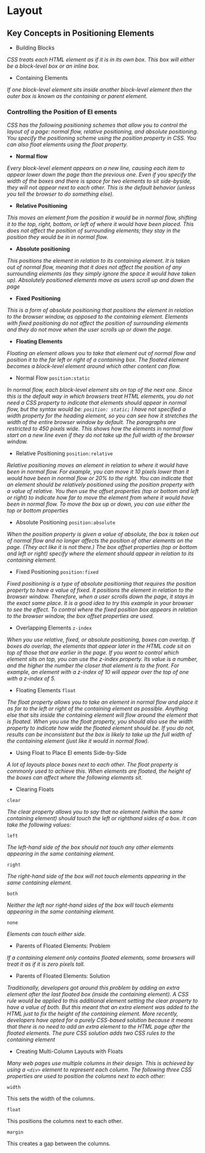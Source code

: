 # Layout

## Key Concepts in Positioning Elements

* Building Blocks

*CSS treats each HTML element as if it is in its
own box. This box will either be a block-level
box or an inline box.*

* Containing Elements 

*If one block-level element sits inside another
block-level element then the outer box is
known as the containing or parent element.*

### Controlling the Position of El ements 

*CSS has the following positioning schemes that allow you to control
the layout of a page: normal flow, relative positioning, and absolute
positioning. You specify the positioning scheme using the position
property in CSS. You can also float elements using the float property.*


* **Normal flow**

*Every block-level element
appears on a new line, causing
each item to appear lower down
the page than the previous one.
Even if you specify the width
of the boxes and there is space
for two elements to sit side-byside,
they will not appear next
to each other. This is the default
behavior (unless you tell the
browser to do something else).*


* **Relative Positioning**

*This moves an element from the
position it would be in normal
flow, shifting it to the top, right,
bottom, or left of where it
would have been placed. This
does not affect the position of
surrounding elements; they stay
in the position they would be in
in normal flow.*

* **Absolute positioning**

*This positions the element
in relation to its containing
element. It is taken out of
normal flow, meaning that it
does not affect the position
of any surrounding elements
(as they simply ignore the
space it would have taken up).
Absolutely positioned elements
move as users scroll up and
down the page*

* **Fixed Positioning**

*This is a form of absolute
positioning that positions
the element in relation to the
browser window, as opposed
to the containing element.
Elements with fixed positioning
do not affect the position of
surrounding elements and they
do not move when the user
scrolls up or down the page.*

* **Floating Elements** 

*Floating an element allows
you to take that element out
of normal flow and position
it to the far left or right of a
containing box. The floated
element becomes a block-level
element around which other
content can flow.*


* Normal Flow `position:static`

*In normal flow, each block-level
element sits on top of the next
one. Since this is the default
way in which browsers treat
HTML elements, you do not
need a CSS property to indicate
that elements should appear
in normal flow, but the syntax
would be:
`position: static;`
I have not specified a width
property for the heading
element, so you can see how it
stretches the width of the entire
browser window by default.
The paragraphs are restricted
to 450 pixels wide. This shows
how the elements in normal flow
start on a new line even if they
do not take up the full width of
the browser window.*

* Relative Positioning `position:relative`

*Relative positioning moves an
element in relation to where it
would have been in normal flow.
For example, you can move it 10
pixels lower than it would have
been in normal flow or 20% to
the right.
You can indicate that an element
should be relatively positioned
using the position property
with a value of relative.
You then use the offset
properties (top or bottom and
left or right) to indicate how
far to move the element from
where it would have been in
normal flow.
To move the box up or down,
you can use either the top or
bottom properties*

* Absolute Positioning `position:absolute`

*When the position property
is given a value of absolute,
the box is taken out of normal
flow and no longer affects the
position of other elements on
the page. (They act like it is not
there.)
The box offset properties (top
or bottom and left or right)
specify where the element
should appear in relation to its
containing element.*

* Fixed Positioning `position:fixed`

*Fixed positioning is a type
of absolute positioning that
requires the position property
to have a value of fixed.
It positions the element in
relation to the browser window.
Therefore, when a user scrolls
down the page, it stays in the
exact same place. It is a good
idea to try this example in your
browser to see the effect.
To control where the fixed
position box appears in relation
to the browser window, the box
offset properties are used.*


* Overlapping Elements `z-index`

*When you use relative, fixed, or
absolute positioning, boxes can
overlap. If boxes do overlap, the
elements that appear later in the
HTML code sit on top of those
that are earlier in the page.
If you want to control which
element sits on top, you can use
the z-index property. Its value
is a number, and the higher the
number the closer that element
is to the front. For example, an
element with a z-index of 10
will appear over the top of one
with a z-index of 5.*

* Floating Elements `float`

*The float property allows you
to take an element in normal
flow and place it as far to the
left or right of the containing
element as possible.
Anything else that sits inside
the containing element will
flow around the element that is
floated.
When you use the float
property, you should also use the
width property to indicate how
wide the floated element should
be. If you do not, results can be
inconsistent but the box is likely
to take up the full width of the
containing element (just like it
would in normal flow).*


* Using Float to Place El ements Side-by-Side

*A lot of layouts place boxes
next to each other. The float
property is commonly used to
achieve this.
When elements are floated, the
height of the boxes can affect
where the following elements sit.*


* Clearing Floats

`clear` 

*The clear property allows you
to say that no element (within
the same containing element)
should touch the left or righthand
sides of a box. It can take
the following values:*

`left`

*The left-hand side of the box
should not touch any other
elements appearing in the same
containing element.*  


`right`

*The right-hand side of the
box will not touch elements
appearing in the same containing
element.*

`both` 

*Neither the left nor right-hand
sides of the box will touch
elements appearing in the same
containing element.*

`none`

*Elements can touch either side.*


* Parents of Floated Elements: Problem

*If a containing element only
contains floated elements, some
browsers will treat it as if it is
zero pixels tall.*

* Parents of Floated Elements: Solution

*Traditionally, developers got
around this problem by adding
an extra element after the
last floated box (inside the
containing element). A CSS
rule would be applied to this
additional element setting the
clear property to have a value
of both. But this meant that an
extra element was added to the
HTML just to fix the height of the
containing element.
More recently, developers have
opted for a purely CSS-based
solution because it means that
there is no need to add an extra
element to the HTML page after
the floated elements. The pure
CSS solution adds two CSS rules
to the containing element*


* Creating Multi-Column Layouts with Floats

*Many web pages use multiple
columns in their design. This
is achieved by using a `<div>`
element to represent each
column. The following three CSS
properties are used to position
the columns next to each other:*

`width`

This sets the width of the
columns.

`float`

This positions the columns next
to each other.

`margin`

This creates a gap between the
columns.
